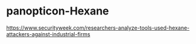 # panopticon-Hexane

https://www.securityweek.com/researchers-analyze-tools-used-hexane-attackers-against-industrial-firms
